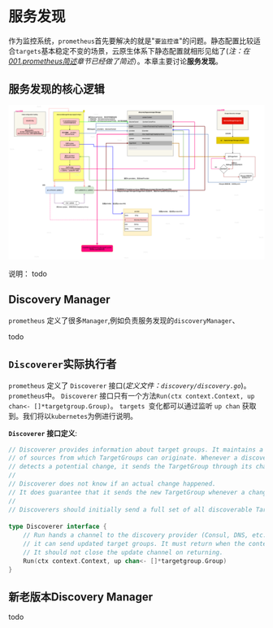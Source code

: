 # 服务发现
作为监控系统，`prometheus`首先要解决的就是"`要监控谁`"的问题。静态配置比较适合`targets`基本稳定不变的场景，云原生体系下静态配置就相形见绌了(*注：在[001.prometheus简述](001.prometheus简述.md)章节已经做了简述*）。本章主要讨论**服务发现**。

## 服务发现的核心逻辑  

![discovery core logic](src/服务发现逻辑.drawio.png "discovery core logic")

说明：
todo



## Discovery Manager

`prometheus` 定义了很多`Manager`,例如负责服务发现的`discoveryManager`、

todo


## `Discoverer`实际执行者

`prometheus` 定义了 `Discoverer` 接口(*定义文件：`discovery/discovery.go`*)。`prometheus`中。 `Discoverer` 接口只有一个方法` Run(ctx context.Context, up chan<- []*targetgroup.Group) `。 `targets `变化都可以通过监听 `up chan` 获取到。我们将以`kubernetes`为例进行说明。  

**`Discoverer` 接口定义**:  
```go
// Discoverer provides information about target groups. It maintains a set
// of sources from which TargetGroups can originate. Whenever a discovery provider
// detects a potential change, it sends the TargetGroup through its channel.
//
// Discoverer does not know if an actual change happened.
// It does guarantee that it sends the new TargetGroup whenever a change happens.
//
// Discoverers should initially send a full set of all discoverable TargetGroups.

type Discoverer interface {
	// Run hands a channel to the discovery provider (Consul, DNS, etc.) through which
	// it can send updated target groups. It must return when the context is canceled.
	// It should not close the update channel on returning.
	Run(ctx context.Context, up chan<- []*targetgroup.Group)
}

```

## 新老版本Discovery Manager
todo